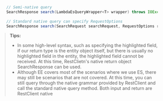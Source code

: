 ```java
	// Semi-native query
    SearchResponse search(LambdaEsQueryWrapper<T> wrapper) throws IOException;
	
	// Standard native query can specify RequestOptions
    SearchResponse search(SearchRequest searchRequest, RequestOptions requestOptions) throws IOException;
```
> **Tips:**
> - In some high-level syntax, such as specifying the highlighted field, if our return type is the entity object itself, but there is usually no highlighted field in the entity, the highlighted field cannot be received. At this time, RestClietn's native return object SearchResponse can be used.
> - Although EE covers most of the scenarios where we use ES, there may still be scenarios that are not covered. At this time, you can still query through the native grammar provided by RestClient and call the standard native query method. Both input and return are RestClient native

